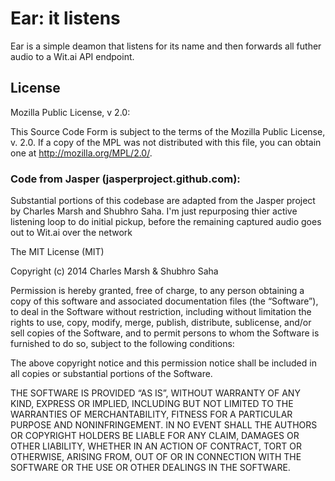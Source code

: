 # Ear: it listens

Ear is a simple deamon that listens for its name and then forwards all
futher audio to a Wit.ai API endpoint.

## License

Mozilla Public License, v 2.0:

This Source Code Form is subject to the terms of the Mozilla Public License, v. 2.0. If a copy of the MPL was not distributed with this file, you can obtain one at http://mozilla.org/MPL/2.0/.

### Code from Jasper (jasperproject.github.com):

Substantial portions of this codebase are adapted from the Jasper project by Charles Marsh and Shubhro Saha. I'm just repurposing thier active listening loop to do initial pickup, before the remaining captured audio goes out to Wit.ai over the network

The MIT License (MIT)

Copyright (c) 2014 Charles Marsh & Shubhro Saha

Permission is hereby granted, free of charge, to any person obtaining a copy of this software and associated documentation files (the “Software”), to deal in the Software without restriction, including without limitation the rights to use, copy, modify, merge, publish, distribute, sublicense, and/or sell copies of the Software, and to permit persons to whom the Software is furnished to do so, subject to the following conditions:

The above copyright notice and this permission notice shall be included in all copies or substantial portions of the Software.

THE SOFTWARE IS PROVIDED “AS IS”, WITHOUT WARRANTY OF ANY KIND, EXPRESS OR IMPLIED, INCLUDING BUT NOT LIMITED TO THE WARRANTIES OF MERCHANTABILITY, FITNESS FOR A PARTICULAR PURPOSE AND NONINFRINGEMENT. IN NO EVENT SHALL THE AUTHORS OR COPYRIGHT HOLDERS BE LIABLE FOR ANY CLAIM, DAMAGES OR OTHER LIABILITY, WHETHER IN AN ACTION OF CONTRACT, TORT OR OTHERWISE, ARISING FROM, OUT OF OR IN CONNECTION WITH THE SOFTWARE OR THE USE OR OTHER DEALINGS IN THE SOFTWARE.
